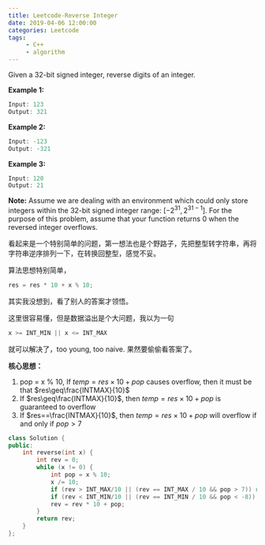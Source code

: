 ```yaml
---
title: Leetcode-Reverse Integer
date: 2019-04-06 12:00:00
categories: Leetcode
tags:
     - C++
     - algorithm
---
```


Given a 32-bit signed integer, reverse digits of an integer.

<!-- more -->

**Example 1:**

```c++
Input: 123
Output: 321
```

**Example 2:**

```c++
Input: -123
Output: -321
```

**Example 3:**

```c++
Input: 120
Output: 21
```

**Note:**
Assume we are dealing with an environment which could only store integers within the 32-bit signed integer range: $[−2^{31},  2^{31 − 1}]$. For the purpose of this problem, assume that your function returns 0 when the reversed integer overflows.

 看起来是一个特别简单的问题，第一想法也是个野路子，先把整型转字符串，再将字符串逆序排列一下，在转换回整型，感觉不妥。

算法思想特别简单，

```c++
res = res * 10 + x % 10;
```

其实我没想到，看了别人的答案才领悟。

这里很容易懂，但是数据溢出是个大问题，我以为一句

```c++
x >= INT_MIN || x <= INT_MAX
```

就可以解决了，too young, too naive. 果然要偷偷看答案了。

**核心思想：**

1. pop = x % 10, If $temp = res\times10 + pop$ causes overflow, then it must be that $res\geq\frac{INTMAX}{10}$
2. If  $res\geq\frac{INTMAX}{10}$, then  $temp = res\times10 + pop$ is guaranteed to overflow
3. If $res==\frac{INTMAX}{10}$, then  $temp = res\times10 + pop$ will overflow if and only if  $pop > 7$

```c++
class Solution {
public:
    int reverse(int x) {
        int rev = 0;
        while (x != 0) {
            int pop = x % 10;
            x /= 10;
            if (rev > INT_MAX/10 || (rev == INT_MAX / 10 && pop > 7)) return 0;
            if (rev < INT_MIN/10 || (rev == INT_MIN / 10 && pop < -8)) return 0;
            rev = rev * 10 + pop;
        }
        return rev;
    }
};
```

